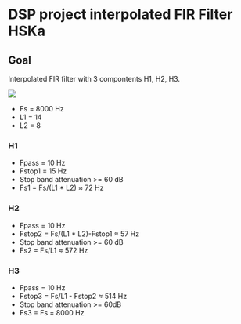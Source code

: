 # DSP project interpolated FIR Filter HSKa

## Goal

Interpolated FIR filter with 3 compontents H1, H2, H3. 

![](http://i.imgur.com/Y9e9tyq.jpg)

* Fs = 8000 Hz
* L1 = 14
* L2 = 8

### H1

* Fpass = 10 Hz
* Fstop1 = 15 Hz
* Stop band attenuation >= 60 dB
* Fs1 = Fs/(L1 * L2) ≈ 72 Hz

### H2

* Fpass = 10 Hz
* Fstop2 = Fs/(L1 * L2)-Fstop1 ≈ 57 Hz  
* Stop band attenuation >= 60 dB
* Fs2 = Fs/L1 ≈ 572 Hz 

### H3

* Fpass = 10 Hz
* Fstop3 = Fs/L1 - Fstop2 ≈ 514 Hz 
* Stop band attenuation >= 60dB
* Fs3 = Fs = 8000 Hz
